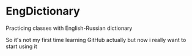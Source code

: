 # EngDictionary
Practicing classes with English-Russian dictionary 

So it's not my first time learning GitHub actually but now i really want to start using it 
